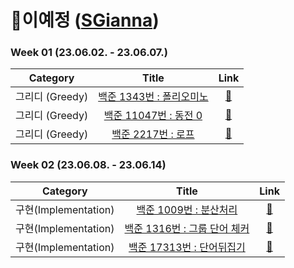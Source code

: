# 🎯이예정 ([SGianna](https://github.com/SGianna))

### Week 01 (23.06.02. - 23.06.07.)
| Category | Title | Link |
| :------: | :---: | :--: |
| 그리디 (Greedy) | <a href="https://www.acmicpc.net/problem/1343">백준 1343번 : 폴리오미노</a> | <a href="https://github.com/SGianna/FISA_Algorithm/blob/master/%EC%9D%B4%EC%98%88%EC%A0%95/Greedy/BOJ_1343_%ED%8F%B4%EB%A6%AC%EC%98%A4%EB%AF%B8%EB%85%B8.py">🔗</a> |
| 그리디 (Greedy) |  <a href="https://www.acmicpc.net/problem/11047">백준 11047번 : 동전 0</a>  | <a href="https://github.com/SGianna/FISA_Algorithm/blob/master/%EC%9D%B4%EC%98%88%EC%A0%95/Greedy/BOJ_11047_%EB%8F%99%EC%A0%840.py">🔗</a> |
| 그리디 (Greedy) |   <a href="https://www.acmicpc.net/problem/2217">백준 2217번 : 로프</a>   |  <a href="https://github.com/SGianna/FISA_Algorithm/blob/master/%EC%9D%B4%EC%98%88%EC%A0%95/Greedy/BOJ_2217_%EB%A1%9C%ED%94%84.py">🔗</a>  |  

### Week 02 (23.06.08. - 23.06.14)
| Category | Title | Link |
| :------: | :---: | :--: |
| 구현(Implementation) | <a href="https://www.acmicpc.net/problem/1009">백준 1009번 : 분산처리 </a> | <a href="https://www.google.com/">🔗</a> |
| 구현(Implementation) |  <a href="https://www.acmicpc.net/problem/1316">백준 1316번 : 그룹 단어 체커 </a>  | <a href="https://www.google.com/">🔗</a> |
| 구현(Implementation) |  <a href="https://www.acmicpc.net/problem/17413">백준 17313번 : 단어뒤집기 </a>  | <a href="https://www.google.com/">🔗</a> |

